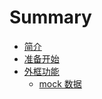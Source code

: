 # Summary

- [简介](README.md)
- [准备开始](getting-started.md)
- [外框功能](demo.md)
  - [mock 数据](structure/mock.md)
